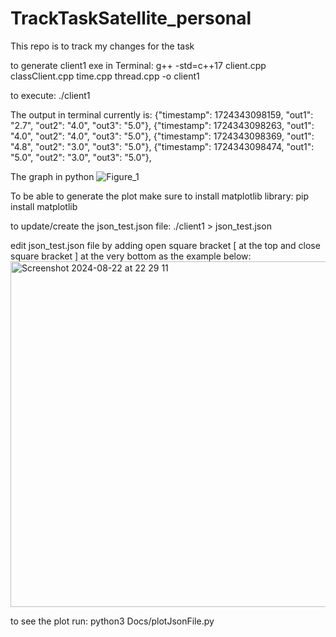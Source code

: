 # TrackTaskSatellite_personal
This repo is to track my changes for the task

to generate client1 exe in Terminal:
g++ -std=c++17 client.cpp classClient.cpp time.cpp thread.cpp -o client1

to execute:
./client1

The output in terminal currently is:
{"timestamp": 1724343098159, "out1": "2.7", "out2": "4.0", "out3": "5.0"},
{"timestamp": 1724343098263, "out1": "4.0", "out2": "4.0", "out3": "5.0"},
{"timestamp": 1724343098369, "out1": "4.8", "out2": "3.0", "out3": "5.0"},
{"timestamp": 1724343098474, "out1": "5.0", "out2": "3.0", "out3": "5.0"},

The graph in python 
![Figure_1](https://github.com/user-attachments/assets/efb8e42e-6956-4d6f-a865-56454ac5e23d)

To be able to generate the plot make sure to install matplotlib library:
pip install matplotlib

to update/create the json_test.json file:
./client1 > json_test.json

edit json_test.json file by adding open square bracket [ at the top and close square bracket ] 
at the very bottom as the example below:
<img width="553" alt="Screenshot 2024-08-22 at 22 29 11" src="https://github.com/user-attachments/assets/a44c0f38-6a59-456e-a630-1cad4ea1728a">

to see the plot run:
python3 Docs/plotJsonFile.py 

